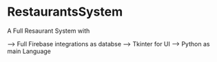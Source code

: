 # RestaurantsSystem

A Full Resaurant System with 

--> Full Firebase integrations as databse
--> Tkinter for UI 
--> Python as main Language
